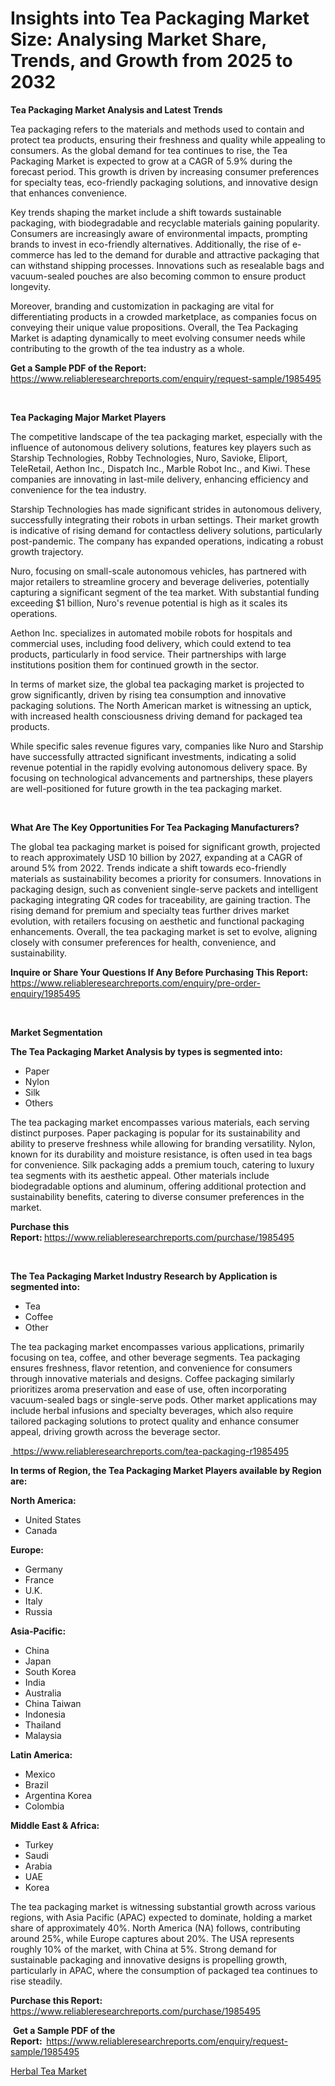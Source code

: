 <p><h1>Insights into Tea Packaging Market Size: Analysing Market Share, Trends, and Growth from 2025 to 2032</h1></p><p><strong>Tea Packaging Market Analysis and Latest Trends</strong></p>
<p><p>Tea packaging refers to the materials and methods used to contain and protect tea products, ensuring their freshness and quality while appealing to consumers. As the global demand for tea continues to rise, the Tea Packaging Market is expected to grow at a CAGR of 5.9% during the forecast period. This growth is driven by increasing consumer preferences for specialty teas, eco-friendly packaging solutions, and innovative design that enhances convenience.</p><p>Key trends shaping the market include a shift towards sustainable packaging, with biodegradable and recyclable materials gaining popularity. Consumers are increasingly aware of environmental impacts, prompting brands to invest in eco-friendly alternatives. Additionally, the rise of e-commerce has led to the demand for durable and attractive packaging that can withstand shipping processes. Innovations such as resealable bags and vacuum-sealed pouches are also becoming common to ensure product longevity.</p><p>Moreover, branding and customization in packaging are vital for differentiating products in a crowded marketplace, as companies focus on conveying their unique value propositions. Overall, the Tea Packaging Market is adapting dynamically to meet evolving consumer needs while contributing to the growth of the tea industry as a whole.</p></p>
<p><strong>Get a Sample PDF of the Report:&nbsp;</strong> <a href="https://www.reliableresearchreports.com/enquiry/request-sample/1985495?utm_campaign=2224&utm_medium=2&utm_source=Github&utm_content=ia&utm_term=07042025&utm_id=tea-packaging">https://www.reliableresearchreports.com/enquiry/request-sample/1985495</a></p>
<p>&nbsp;</p>
<p><strong>Tea Packaging Major Market Players</strong></p>
<p><p>The competitive landscape of the tea packaging market, especially with the influence of autonomous delivery solutions, features key players such as Starship Technologies, Robby Technologies, Nuro, Savioke, Eliport, TeleRetail, Aethon Inc., Dispatch Inc., Marble Robot Inc., and Kiwi. These companies are innovating in last-mile delivery, enhancing efficiency and convenience for the tea industry.</p><p>Starship Technologies has made significant strides in autonomous delivery, successfully integrating their robots in urban settings. Their market growth is indicative of rising demand for contactless delivery solutions, particularly post-pandemic. The company has expanded operations, indicating a robust growth trajectory.</p><p>Nuro, focusing on small-scale autonomous vehicles, has partnered with major retailers to streamline grocery and beverage deliveries, potentially capturing a significant segment of the tea market. With substantial funding exceeding $1 billion, Nuro's revenue potential is high as it scales its operations.</p><p>Aethon Inc. specializes in automated mobile robots for hospitals and commercial uses, including food delivery, which could extend to tea products, particularly in food service. Their partnerships with large institutions position them for continued growth in the sector.</p><p>In terms of market size, the global tea packaging market is projected to grow significantly, driven by rising tea consumption and innovative packaging solutions. The North American market is witnessing an uptick, with increased health consciousness driving demand for packaged tea products.</p><p>While specific sales revenue figures vary, companies like Nuro and Starship have successfully attracted significant investments, indicating a solid revenue potential in the rapidly evolving autonomous delivery space. By focusing on technological advancements and partnerships, these players are well-positioned for future growth in the tea packaging market.</p></p>
<p>&nbsp;</p>
<p><strong>What Are The Key Opportunities For Tea Packaging Manufacturers?</strong></p>
<p><p>The global tea packaging market is poised for significant growth, projected to reach approximately USD 10 billion by 2027, expanding at a CAGR of around 5% from 2022. Trends indicate a shift towards eco-friendly materials as sustainability becomes a priority for consumers. Innovations in packaging design, such as convenient single-serve packets and intelligent packaging integrating QR codes for traceability, are gaining traction. The rising demand for premium and specialty teas further drives market evolution, with retailers focusing on aesthetic and functional packaging enhancements. Overall, the tea packaging market is set to evolve, aligning closely with consumer preferences for health, convenience, and sustainability.</p></p>
<p><strong>Inquire or Share Your Questions If Any Before Purchasing This Report:</strong> <a href="https://www.reliableresearchreports.com/enquiry/pre-order-enquiry/1985495?utm_campaign=2224&utm_medium=2&utm_source=Github&utm_content=ia&utm_term=07042025&utm_id=tea-packaging">https://www.reliableresearchreports.com/enquiry/pre-order-enquiry/1985495</a></p>
<p>&nbsp;</p>
<p><strong>Market Segmentation</strong></p>
<p><strong>The Tea Packaging Market Analysis by types is segmented into:</strong></p>
<p><ul><li>Paper</li><li>Nylon</li><li>Silk</li><li>Others</li></ul></p>
<p><p>The tea packaging market encompasses various materials, each serving distinct purposes. Paper packaging is popular for its sustainability and ability to preserve freshness while allowing for branding versatility. Nylon, known for its durability and moisture resistance, is often used in tea bags for convenience. Silk packaging adds a premium touch, catering to luxury tea segments with its aesthetic appeal. Other materials include biodegradable options and aluminum, offering additional protection and sustainability benefits, catering to diverse consumer preferences in the market.</p></p>
<p><strong>Purchase this Report:&nbsp;</strong><a href="https://www.reliableresearchreports.com/purchase/1985495?utm_campaign=2224&utm_medium=2&utm_source=Github&utm_content=ia&utm_term=07042025&utm_id=tea-packaging">https://www.reliableresearchreports.com/purchase/1985495</a></p>
<p>&nbsp;</p>
<p><strong>The Tea Packaging Market Industry Research by Application is segmented into:</strong></p>
<p><ul><li>Tea</li><li>Coffee</li><li>Other</li></ul></p>
<p><p>The tea packaging market encompasses various applications, primarily focusing on tea, coffee, and other beverage segments. Tea packaging ensures freshness, flavor retention, and convenience for consumers through innovative materials and designs. Coffee packaging similarly prioritizes aroma preservation and ease of use, often incorporating vacuum-sealed bags or single-serve pods. Other market applications may include herbal infusions and specialty beverages, which also require tailored packaging solutions to protect quality and enhance consumer appeal, driving growth across the beverage sector.</p></p>
<p><a href="https://www.reliableresearchreports.com/tea-packaging-r1985495?utm_campaign=2224&utm_medium=2&utm_source=Github&utm_content=ia&utm_term=07042025&utm_id=tea-packaging">&nbsp;https://www.reliableresearchreports.com/tea-packaging-r1985495</a></p>
<p><strong>In terms of Region, the Tea Packaging Market Players available by Region are:</strong></p>
<p>
    <p> <strong> North America: </strong>
        <ul>
            <li>United States</li>
            <li>Canada</li>
        </ul>
        </p> 
    <p> <strong> Europe: </strong>
        <ul>
            <li>Germany</li>
            <li>France</li>
            <li>U.K.</li>
            <li>Italy</li>
            <li>Russia</li>
        </ul>
        </p> 
    <p> <strong> Asia-Pacific: </strong>
        <ul>
            <li>China</li>
            <li>Japan</li>
            <li>South Korea</li>
            <li>India</li>
            <li>Australia</li>
            <li>China Taiwan</li>
            <li>Indonesia</li>
            <li>Thailand</li>
            <li>Malaysia</li>
        </ul>
        </p> 
    <p> <strong> Latin America: </strong>
        <ul>
            <li>Mexico</li>
            <li>Brazil</li>
            <li>Argentina Korea</li>
            <li>Colombia</li>
        </ul>
        </p> 
    <p> <strong> Middle East & Africa: </strong>
        <ul>
            <li>Turkey</li>
            <li>Saudi</li>
            <li>Arabia</li>
            <li>UAE</li>
            <li>Korea</li>
        </ul>
    </p>
    </p>
<p><p>The tea packaging market is witnessing substantial growth across various regions, with Asia Pacific (APAC) expected to dominate, holding a market share of approximately 40%. North America (NA) follows, contributing around 25%, while Europe captures about 20%. The USA represents roughly 10% of the market, with China at 5%. Strong demand for sustainable packaging and innovative designs is propelling growth, particularly in APAC, where the consumption of packaged tea continues to rise steadily.</p></p>
<p><strong>Purchase this Report: </strong><a href="https://www.reliableresearchreports.com/purchase/1985495?utm_campaign=2224&utm_medium=2&utm_source=Github&utm_content=ia&utm_term=07042025&utm_id=tea-packaging">https://www.reliableresearchreports.com/purchase/1985495</a></p>
<p>&nbsp;<strong>Get a Sample PDF of the Report:&nbsp;&nbsp;</strong><a href="https://www.reliableresearchreports.com/enquiry/request-sample/1985495?utm_campaign=2224&utm_medium=2&utm_source=Github&utm_content=ia&utm_term=07042025&utm_id=tea-packaging">https://www.reliableresearchreports.com/enquiry/request-sample/1985495</a></p>
<p><strong></strong></p>
<p><p><a href="https://github.com/gerdabatiskzv9/Market-Research-Report-List-1/blob/main/herbal-tea-market.md?utm_campaign=2224&utm_medium=2&utm_source=Github&utm_content=ia&utm_term=07042025&utm_id=tea-packaging">Herbal Tea Market</a></p></p>